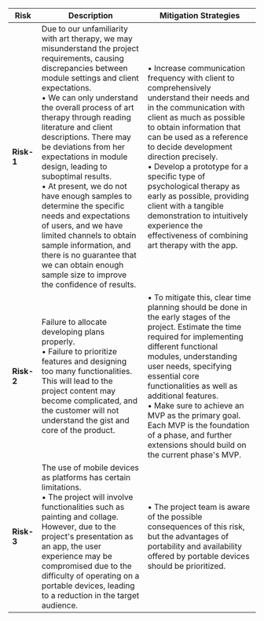 | Risk | Description | Mitigation Strategies |
|------|-------------|-----------------------|
| **Risk-1** | Due to our unfamiliarity with art therapy, we may misunderstand the project requirements, causing discrepancies between module settings and client expectations. <br>• We can only understand the overall process of art therapy through reading literature and client descriptions. There may be deviations from her expectations in module design, leading to suboptimal results. <br>• At present, we do not have enough samples to determine the specific needs and expectations of users, and we have limited channels to obtain sample information, and there is no guarantee that we can obtain enough sample size to improve the confidence of results. | • Increase communication frequency with client to comprehensively understand their needs and in the communication with client as much as possible to obtain information that can be used as a reference to decide development direction precisely. <br>• Develop a prototype for a specific type of psychological therapy as early as possible, providing client with a tangible demonstration to intuitively experience the effectiveness of combining art therapy with the app. |
| **Risk-2** | Failure to allocate developing plans properly. <br>• Failure to prioritize features and designing too many functionalities. This will lead to the project content may become complicated, and the customer will not understand the gist and core of the product. | • To mitigate this, clear time planning should be done in the early stages of the project. Estimate the time required for implementing different functional modules, understanding user needs, specifying essential core functionalities as well as additional features. <br>• Make sure to achieve an MVP as the primary goal. Each MVP is the foundation of a phase, and further extensions should build on the current phase's MVP. |
| **Risk-3** | The use of mobile devices as platforms has certain limitations. <br>• The project will involve functionalities such as painting and collage. However, due to the project's presentation as an app, the user experience may be compromised due to the difficulty of operating on a portable devices, leading to a reduction in the target audience. | • The project team is aware of the possible consequences of this risk, but the advantages of portability and availability offered by portable devices should be prioritized. |
